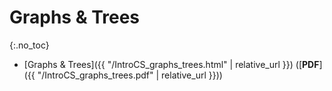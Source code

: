 # Graphs & Trees
{:.no_toc}

* [Graphs & Trees]({{ "/IntroCS_graphs_trees.html" | relative_url }}) ([**PDF**]({{ "/IntroCS_graphs_trees.pdf" | relative_url }}))